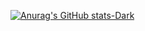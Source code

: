 [![Anurag's GitHub stats-Dark](https://github-readme-stats.vercel.app/api?username=R5-3600&show_icons=true&theme=dark#gh-dark-mode-only)](https://github.com/anuraghazra/github-readme-stats#gh-dark-mode-only)
